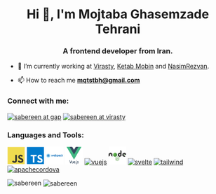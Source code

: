 <h1 align="center">Hi 👋, I'm Mojtaba Ghasemzade Tehrani</h1>
<h3 align="center">A frontend developer from Iran.</h3>


- 🔭 I’m currently working at [Virasty](https://virasty.com), [Ketab Mobin](https://ketabmobin.com) and [NasimRezvan](https://app.nasimrezvan.com).

- 📫 How to reach me **mqtstbh@gmail.com**

<h3 align="left">Connect with me:</h3>
<p align="left">
<a href="https://gap.im/sabereen" target="blank"><img align="center" src="https://web.gap.im/icon_96x96.png" alt="sabereen at gap" height="30" width="30" /></a>
<a href="https://virasty.com/sabereen" target="blank"><img align="center" src="https://virasty.com/img/favicon.png" alt="sabereen at virasty" height="30" width="30" /></a>
</p>

<h3 align="left">Languages and Tools:</h3>
<p align="left">
<a href="https://developer.mozilla.org/en-US/docs/Web/JavaScript" target="_blank" rel="noreferrer"> <img src="https://raw.githubusercontent.com/devicons/devicon/master/icons/javascript/javascript-original.svg" alt="javascript" width="40" height="40"/></a>
<a href="https://www.typescriptlang.org/" target="_blank" rel="noreferrer"> <img src="https://raw.githubusercontent.com/devicons/devicon/master/icons/typescript/typescript-original.svg" alt="typescript" width="40" height="40"/></a>
<a href="https://webpack.js.org" target="_blank" rel="noreferrer"> <img src="https://raw.githubusercontent.com/devicons/devicon/d00d0969292a6569d45b06d3f350f463a0107b0d/icons/webpack/webpack-original-wordmark.svg" alt="webpack" width="40" height="40"/></a>
<a href="https://vuejs.org/" target="_blank" rel="noreferrer"> <img src="https://raw.githubusercontent.com/devicons/devicon/master/icons/vuejs/vuejs-original-wordmark.svg" alt="vuejs" width="40" height="40"/></a>
<a href="https://solidjs.com/" target="_blank" rel="noreferrer"> <img src="https://www.solidjs.com/assets/logo.123b04bc.svg" alt="vuejs" width="40" height="40"/></a>
<a href="https://nodejs.org" target="_blank" rel="noreferrer"> <img src="https://raw.githubusercontent.com/devicons/devicon/master/icons/nodejs/nodejs-original-wordmark.svg" alt="nodejs" width="40" height="40"/></a>
<a href="https://svelte.dev" target="_blank" rel="noreferrer"> <img src="https://upload.wikimedia.org/wikipedia/commons/1/1b/Svelte_Logo.svg" alt="svelte" width="40" height="40"/></a>
<a href="https://github.com/unocss/unocss" target="_blank" rel="noreferrer"> <img src="https://raw.githubusercontent.com/unocss/unocss/main/playground/public/icon-gray.svg" alt="tailwind" width="40" height="40"/></a>
<a href="https://cordova.apache.org/" target="_blank" rel="noreferrer"> <img src="https://www.vectorlogo.zone/logos/apache_cordova/apache_cordova-icon.svg" alt="apachecordova" width="40" height="40"/></a>
</p>

<p><img align="left" src="https://github-readme-stats.vercel.app/api/top-langs?username=sabereen&show_icons=true&locale=en&layout=compact" alt="sabereen" /></p>

<p>&nbsp;<img align="center" src="https://github-readme-stats.vercel.app/api?username=sabereen&show_icons=true&locale=en" alt="sabereen" /></p>
